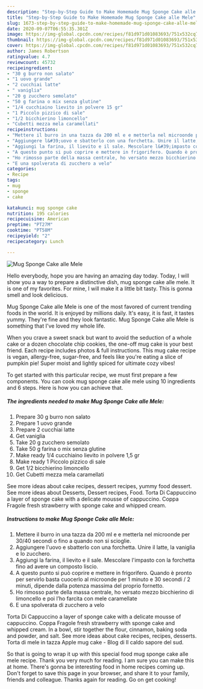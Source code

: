 ```yaml
---
description: "Step-by-Step Guide to Make Homemade Mug Sponge Cake alle Mele"
title: "Step-by-Step Guide to Make Homemade Mug Sponge Cake alle Mele"
slug: 1673-step-by-step-guide-to-make-homemade-mug-sponge-cake-alle-mele
date: 2020-09-07T06:55:35.301Z
image: https://img-global.cpcdn.com/recipes/f81d971d01083693/751x532cq70/mug-sponge-cake-alle-mele-recipe-main-photo.jpg
thumbnail: https://img-global.cpcdn.com/recipes/f81d971d01083693/751x532cq70/mug-sponge-cake-alle-mele-recipe-main-photo.jpg
cover: https://img-global.cpcdn.com/recipes/f81d971d01083693/751x532cq70/mug-sponge-cake-alle-mele-recipe-main-photo.jpg
author: James Robertson
ratingvalue: 4.7
reviewcount: 45732
recipeingredient:
- "30 g burro non salato"
- "1 uovo grande"
- "2 cucchiai latte"
- " vaniglia"
- "20 g zucchero semolato"
- "50 g farina o mix senza glutine"
- "1/4 cucchiaino lievito in polvere 15 gr"
- "1 Piccolo pizzico di sale"
- "1/2 bicchierino limoncello"
- "Cubetti mezza mela caramellati"
recipeinstructions:
- "Mettere il ​​burro in una tazza da 200 ml e e metterla nel microonde per 30/40 secondi o fino a quando non si scioglie."
- "Aggiungere l&#39;uovo e sbatterlo con una forchetta. Unire il latte, la vaniglia e lo zucchero."
- "Aggiungi la farina, il lievito e il sale. Mescolare l&#39;impasto con la forchetta fino ad avere un composto liscio."
- "A questo punto si può coprire e mettere in frigorifero. Quando è pronto per servirlo basta cuocerlo al microonde per 1 minuto e 30 secondi / 2 minuti, dipende dalla potenza massima del proprio fornetto."
- "Ho rimosso parte della massa centrale, ho versato mezzo bicchierino di limoncello e poi l’ho farcita con mele caramellate"
- "E una spolverata di zucchero a velo"
categories:
- Recipe
tags:
- mug
- sponge
- cake

katakunci: mug sponge cake 
nutrition: 195 calories
recipecuisine: American
preptime: "PT27M"
cooktime: "PT58M"
recipeyield: "2"
recipecategory: Lunch

---
```



![Mug Sponge Cake alle Mele](https://img-global.cpcdn.com/recipes/f81d971d01083693/751x532cq70/mug-sponge-cake-alle-mele-recipe-main-photo.jpg)

Hello everybody, hope you are having an amazing day today. Today, I will show you a way to prepare a distinctive dish, mug sponge cake alle mele. It is one of my favorites. For mine, I will make it a little bit tasty. This is gonna smell and look delicious.

Mug Sponge Cake alle Mele is one of the most favored of current trending foods in the world. It is enjoyed by millions daily. It's easy, it is fast, it tastes yummy. They're fine and they look fantastic. Mug Sponge Cake alle Mele is something that I've loved my whole life.

When you crave a sweet snack but want to avoid the seduction of a whole cake or a dozen chocolate chip cookies, the one-off mug cake is your best friend. Each recipe includes photos &amp; full instructions. This mug cake recipe is vegan, allergy-free, sugar-free, and feels like you&#39;re eating a slice of pumpkin pie! Super moist and lightly spiced for ultimate cozy vibes!


To get started with this particular recipe, we must first prepare a few components. You can cook mug sponge cake alle mele using 10 ingredients and 6 steps. Here is how you can achieve that.

<!--inarticleads1-->

##### The ingredients needed to make Mug Sponge Cake alle Mele:

1. Prepare 30 g burro non salato
1. Prepare 1 uovo grande
1. Prepare 2 cucchiai latte
1. Get  vaniglia
1. Take 20 g zucchero semolato
1. Take 50 g farina o mix senza glutine
1. Make ready 1/4 cucchiaino lievito in polvere 1,5 gr
1. Make ready 1 Piccolo pizzico di sale
1. Get 1/2 bicchierino limoncello
1. Get Cubetti mezza mela caramellati


See more ideas about cake recipes, dessert recipes, yummy food dessert. See more ideas about Desserts, Dessert recipes, Food. Torta Di Cappuccino a layer of sponge cake with a delicate mousse of cappuccino. Coppa Fragole fresh strawberry with sponge cake and whipped cream. 

<!--inarticleads2-->

##### Instructions to make Mug Sponge Cake alle Mele:

1. Mettere il ​​burro in una tazza da 200 ml e e metterla nel microonde per 30/40 secondi o fino a quando non si scioglie.
1. Aggiungere l&#39;uovo e sbatterlo con una forchetta. Unire il latte, la vaniglia e lo zucchero.
1. Aggiungi la farina, il lievito e il sale. Mescolare l&#39;impasto con la forchetta fino ad avere un composto liscio.
1. A questo punto si può coprire e mettere in frigorifero. Quando è pronto per servirlo basta cuocerlo al microonde per 1 minuto e 30 secondi / 2 minuti, dipende dalla potenza massima del proprio fornetto.
1. Ho rimosso parte della massa centrale, ho versato mezzo bicchierino di limoncello e poi l’ho farcita con mele caramellate
1. E una spolverata di zucchero a velo


Torta Di Cappuccino a layer of sponge cake with a delicate mousse of cappuccino. Coppa Fragole fresh strawberry with sponge cake and whipped cream. In a bowl, stir together the flour, cinnamon, baking soda and powder, and salt. See more ideas about cake recipes, recipes, desserts. Torta di mele in tazza Apple mug cake - Blog di Il caldo sapore del sud. 

So that is going to wrap it up with this special food mug sponge cake alle mele recipe. Thank you very much for reading. I am sure you can make this at home. There's gonna be interesting food in home recipes coming up. Don't forget to save this page in your browser, and share it to your family, friends and colleague. Thanks again for reading. Go on get cooking!
